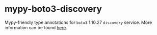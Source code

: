 # mypy-boto3-discovery

Mypy-friendly type annotations for `boto3` 1.10.27 `discovery` service.
More information can be found [here](https://github.com/vemel/mypy_boto3).
